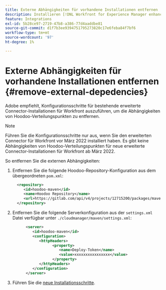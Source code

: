 ```yaml
---
title: Externe Abhängigkeiten für vorhandene Installationen entfernen
description: Installieren [!DNL Workfront for Experience Manager enhanced connector]
feature: Integrations
exl-id: 5b28ce97-2719-47b8-a386-77d4aaddbe81
source-git-commit: d1f7b3ee9394751795273820c17e6feba84f7bf6
workflow-type: tm+mt
source-wordcount: '97'
ht-degree: 1%

---
```


# Externe Abhängigkeiten für vorhandene Installationen entfernen {#remove-external-depedencies}

Adobe empfiehlt, Konfigurationsschritte für bestehende erweiterte Connector-Installationen für Workfront auszuführen, um die Abhängigkeiten von Hoodoo-Verteilungspunkten zu entfernen.

>[!NOTE]
>
>Führen Sie die Konfigurationsschritte nur aus, wenn Sie den erweiterten Connector für Workfront vor März 2022 installiert haben. Es gibt keine Abhängigkeiten von Hoodoo-Verteilungspunkten für neue erweiterte Connector-Installationen für Workfront ab März 2022.

So entfernen Sie die externen Abhängigkeiten:

1. Entfernen Sie die folgende Hoodoo-Repository-Konfiguration aus dem übergeordneten `pom.xml`:

   ```XML
     <repository>
        <id>hoodoo-maven</id>
        <name>Hoodoo Repository</name>
        <url>https://gitlab.com/api/v4/projects/12715200/packages/maven</url>
     </repository>
   ```

1. Entfernen Sie die folgende Serverkonfiguration aus der `settings.xml` Datei verfügbar unter `./cloudmanager/maven/settings.xml`:

   ```XML
         <server>
            <id>hoodoo-maven</id>
            <configuration>
               <httpHeaders>
                     <property>
                        <name>Deploy-Token</name>
                        <value>xxxxxxxxxxxxxxxx</value>
                     </property>
               </httpHeaders>
            </configuration>
         </server>
   ```

1. Führen Sie die [neue Installationsschritte](workfront-connector-install.md).
